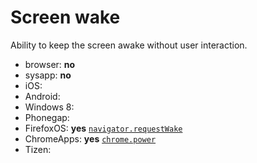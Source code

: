 # Screen wake
Ability to keep the screen awake without user interaction.

* browser: **no**
* sysapp: **no**
* iOS:
* Android:
* Windows 8:
* Phonegap:
* FirefoxOS: **yes** [`navigator.requestWake`]()
* ChromeApps: **yes** [`chrome.power`]()
* Tizen:

